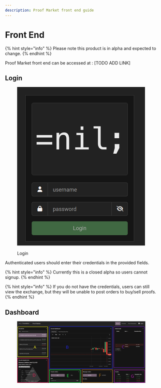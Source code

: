 ```yaml
---
description: Proof Market front end guide
---
```


# Front End

{% hint style="info" %}
Please note this product is in alpha and expected to change.
{% endhint %}

Proof Market front end can be accessed at : \[TODO ADD LINK]

## Login&#x20;

<figure><img src="../.gitbook/assets/image.png" alt=""><figcaption><p>Login</p></figcaption></figure>

Authenticated users should enter their credentials in the provided fields. &#x20;

{% hint style="info" %}
Currently this is a closed alpha so users cannot signup.
{% endhint %}

{% hint style="info" %}
If you do not have the credentials, users can still view the exchange, but they will be unable to post orders to buy/sell proofs.
{% endhint %}



## Dashboard

<figure><img src="../.gitbook/assets/proofMarketFE_ann.png" alt=""><figcaption></figcaption></figure>



